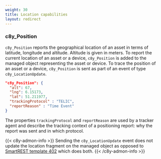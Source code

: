 ```yaml
---
weight: 30
title: Location capabilities
layout: redirect
---
```


### c8y\_Position

`c8y_Position` reports the geographical location of an asset in terms of latitude, longitude and altitude. Altitude is given in meters. To report the current location of an asset or a device, `c8y_Position` is added to the managed object representing the asset or device. To trace the position of an asset or a device, `c8y_Position` is sent as part of an event of type `c8y_LocationUpdate`.

```json
"c8y_Position": {
  "alt": 67,
  "lng": 6.15173,
  "lat": 51.211977,
  "trackingProtocol" : "TELIC",
  "reportReason" : "Time Event"
}
```

The properties `trackingProtocol` and `reportReason` are used by a tracker agent and describe the tracking context of a positioning report: why the report was sent and in which protocol.

{{< c8y-admon-info >}}
Sending the `c8y_LocationUpdate` event does not update the location fragment on the managed object as opposed to [SmartREST template 402](/device-sdk/mqtt/#402) which does both.
{{< /c8y-admon-info >}}

